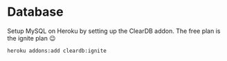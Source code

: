 # Database
Setup MySQL on Heroku by setting up the ClearDB addon.
The free plan is the ignite plan :wink:

```heroku addons:add cleardb:ignite```
